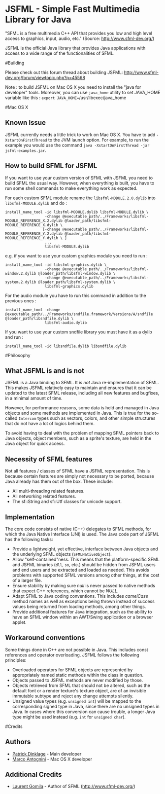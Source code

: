 
JSFML - Simple Fast Multimedia Library for Java
===============================================

"SFML is a free multimedia C++ API that provides you low and high level access to graphics, input, audio, etc." (Source: http://www.sfml-dev.org/)

JSFML is the official Java library that provides Java applications with access to a wide range of the functionalities of SFML.

#Building

Please check out this forum thread about building JSFML: http://www.sfml-dev.org/forum/viewtopic.php?p=45568

Note : to build JSFML on Mac OS X you need to install the "java for developer" tools. Moreover, you can use `java_home` utility to set JAVA_HOME variable like this : `export JAVA_HOME=`/usr/libexec/java_home` `

#Mac OS X

## Known Issue

JSFML currently needs a little trick to work on Mac OS X. You have to add `-XstartOnFirstThread` to the JVM launch option. For example, to run the example you would use the command `java -XstartOnFirstThread -jar jsfml-examples.jar`.

## How to build SFML for JSFML

If you want to use your custom version of SFML with JSFML you need to build SFML the usual way. However, when everything is built, you have to run some shell commands to make everything work as expected.

For each custom SFML module rename the `libsfml-MODULE.2.0.dylib` into `libsfml-MODULE.dylib` and do :

    install_name_tool -id libsfml-MODULE.dylib libsfml-MODULE.dylib \
                      -change @executable_path/../Frameworks/libsfml-MODULE_REFERENCE_X.2.dylib @loader_path/libsfml-MODULE_REFERENCE_X.dylib \
                     [-change @executable_path/../Frameworks/libsfml-MODULE_REFERENCE_Y.2.dylib @loader_path/libsfml-MODULE_REFERENCE_Y.dylib \ ]
                      ...
                      libsfml-MODULE.dylib


e.g. if you want to use your custom graphics module you need to run :

    install_name_tool -id libsfml-graphics.dylib \
                      -change @executable_path/../Frameworks/libsfml-window.2.dylib @loader_path/libsfml-window.dylib \
                      -change @executable_path/../Frameworks/libsfml-system.2.dylib @loader_path/libsfml-system.dylib \
                      libsfml-graphics.dylib


For the audio module you have to run this command in addition to the previous ones :

    install_name_tool -change @executable_path/../Frameworks/sndfile.framework/Versions/A/sndfile @loader_path/libsndfile.dylib \
                      libsfml-audio.dylib


If you want to use your custom sndfile library you must have it as a dylib and run :

    install_name_tool -id libsndfile.dylib libsndfile.dylib



#Philosophy

What JSFML is and is not
------------------------
JSFML is a Java binding to SFML. It is _not_ Java re-implementation of SFML. This makes JSFML relatively easy to maintain and ensures that it can be updated to the latest SFML release, including all new features and bugfixes, in a minimal amount of time.

However, for performance reasons, some data is held and managed in Java objects and some methods are implemented in Java. This is true for the so-called `Intercom` types such as vectors, colors, and other simple structures that do not have a lot of logics behind them.

To avoid having to deal with the problem of mapping SFML pointers back to Java objects, object members, such as a sprite's texture, are held in the Java object for quick access.

Necessity of SFML features
--------------------------
Not all features / classes of SFML have a JSFML representation. This is because certain features are simply not necessary to be ported, because Java already has them out of the box. These include:

 * All multi-threading related features.
 * All networking related features.
 * The sf::String and sf::Utf classes for unicode support.

Implementation
--------------

The core code consists of native (C++) delegates to SFML methods, for which the Java Native Interface (JNI) is used. The Java code part of JSFML has the following tasks:

 * Provide a lightweight, yet effective, interface between Java objects and the underlying SFML objects (`SFMLNativeObject`).
 * Allow "self-contained"ness. This means that the platform-specific SFML and JSFML binaries (`dll`, `so`, etc.) should be hidden from JSFML users and end users and be extracted and loaded as needed. This avoids problems with supported SFML versions among other things, at the cost of a larger file.
 * Ensure stability by making sure _null_ is never passed to native methods that expect C++ references, which cannot be _NULL_.
 * Adapt SFML to Java coding conventions. This includes _camelCase_ method names as well as exceptions being thrown instead of success values being returned from loading methods, among other things.
 * Provide additional features for Java integration, such as the ability to have an SFML window within an AWT/Swing application or a browser applet.

Workaround conventions
----------------------
Some things done in C++ are not possible in Java. This includes const references and operator overloading. JSFML follows the following principles:

 * Overloaded operators for SFML objects are represented by appropriately named static methods within the class in question.
 * Objects passed to JSFML methods are never modified by those.
 * Objects retrieved from SFML that should not be altered, such as the default font or a render texture's texture object, are of an invisible immutable subtype and reject any change attempts silently.
 * Unsigned value types (e.g. `unsigned int`) will be mapped to the corresponding signed type in Java, since there are no unsigned types in Java. In cases where this conversion can cause trouble, a longer Java type might be used instead (e.g. `int` for `unsigned char`).

#Credits

Authors
-------
* [Patrick Dinklage][1] - Main developer
* [Marco Antognini][2] - Mac OS X developer

Additional Credits
------------------
* [Laurent Gomila][3] - Author of SFML (http://www.sfml-dev.org/)

[1]: https://github.com/mantognini
[2]: https://github.com/pdinklag
[3]: https://github.com/LaurentGomila
